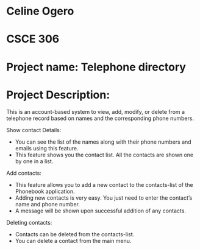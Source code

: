 
# Celine Ogero
# CSCE 306
# Project name: Telephone directory
# Project Description: 
This is an account-based system to view, add, modify, or
delete from a telephone record based on names and the corresponding phone
numbers.

Show contact Details: 
- You can see the list of the names along with their phone numbers and emails using this feature. 
- This feature shows you the contact list. All the contacts are shown one by one in a list.

Add contacts: 
- This feature allows you to add a new contact to the contacts-list of the Phonebook application. 
- Adding new contacts is very easy. You just need to enter the contact’s name and phone number.
- A message will be shown upon successful addition of any contacts.

Deleting contacts: 
- Contacts can be deleted from the contacts-list. 
- You can delete a contact from the main menu.
